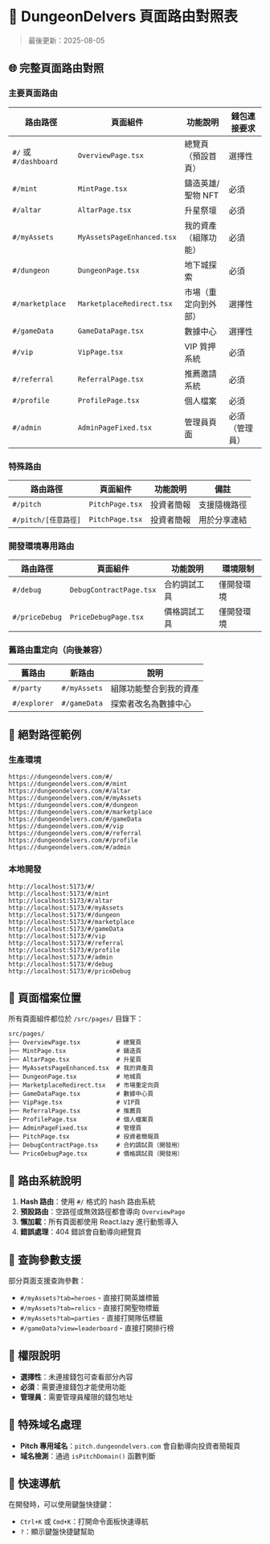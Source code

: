 # 📍 DungeonDelvers 頁面路由對照表

> 最後更新：2025-08-05

## 🌐 完整頁面路由對照

### 主要頁面路由

| 路由路徑 | 頁面組件 | 功能說明 | 錢包連接要求 |
|---------|---------|---------|-------------|
| `#/` 或 `#/dashboard` | `OverviewPage.tsx` | 總覽頁（預設首頁） | 選擇性 |
| `#/mint` | `MintPage.tsx` | 鑄造英雄/聖物 NFT | 必須 |
| `#/altar` | `AltarPage.tsx` | 升星祭壇 | 必須 |
| `#/myAssets` | `MyAssetsPageEnhanced.tsx` | 我的資產（組隊功能） | 必須 |
| `#/dungeon` | `DungeonPage.tsx` | 地下城探索 | 必須 |
| `#/marketplace` | `MarketplaceRedirect.tsx` | 市場（重定向到外部） | 選擇性 |
| `#/gameData` | `GameDataPage.tsx` | 數據中心 | 選擇性 |
| `#/vip` | `VipPage.tsx` | VIP 質押系統 | 必須 |
| `#/referral` | `ReferralPage.tsx` | 推薦邀請系統 | 必須 |
| `#/profile` | `ProfilePage.tsx` | 個人檔案 | 必須 |
| `#/admin` | `AdminPageFixed.tsx` | 管理員頁面 | 必須（管理員） |

### 特殊路由

| 路由路徑 | 頁面組件 | 功能說明 | 備註 |
|---------|---------|---------|------|
| `#/pitch` | `PitchPage.tsx` | 投資者簡報 | 支援隨機路徑 |
| `#/pitch/[任意路徑]` | `PitchPage.tsx` | 投資者簡報 | 用於分享連結 |

### 開發環境專用路由

| 路由路徑 | 頁面組件 | 功能說明 | 環境限制 |
|---------|---------|---------|----------|
| `#/debug` | `DebugContractPage.tsx` | 合約調試工具 | 僅開發環境 |
| `#/priceDebug` | `PriceDebugPage.tsx` | 價格調試工具 | 僅開發環境 |

### 舊路由重定向（向後兼容）

| 舊路由 | 新路由 | 說明 |
|--------|--------|------|
| `#/party` | `#/myAssets` | 組隊功能整合到我的資產 |
| `#/explorer` | `#/gameData` | 探索者改名為數據中心 |

## 🔗 絕對路徑範例

### 生產環境
```
https://dungeondelvers.com/#/
https://dungeondelvers.com/#/mint
https://dungeondelvers.com/#/altar
https://dungeondelvers.com/#/myAssets
https://dungeondelvers.com/#/dungeon
https://dungeondelvers.com/#/marketplace
https://dungeondelvers.com/#/gameData
https://dungeondelvers.com/#/vip
https://dungeondelvers.com/#/referral
https://dungeondelvers.com/#/profile
https://dungeondelvers.com/#/admin
```

### 本地開發
```
http://localhost:5173/#/
http://localhost:5173/#/mint
http://localhost:5173/#/altar
http://localhost:5173/#/myAssets
http://localhost:5173/#/dungeon
http://localhost:5173/#/marketplace
http://localhost:5173/#/gameData
http://localhost:5173/#/vip
http://localhost:5173/#/referral
http://localhost:5173/#/profile
http://localhost:5173/#/admin
http://localhost:5173/#/debug
http://localhost:5173/#/priceDebug
```

## 📂 頁面檔案位置

所有頁面組件都位於 `/src/pages/` 目錄下：

```
src/pages/
├── OverviewPage.tsx          # 總覽頁
├── MintPage.tsx              # 鑄造頁
├── AltarPage.tsx             # 升星頁
├── MyAssetsPageEnhanced.tsx  # 我的資產頁
├── DungeonPage.tsx           # 地城頁
├── MarketplaceRedirect.tsx   # 市場重定向頁
├── GameDataPage.tsx          # 數據中心頁
├── VipPage.tsx               # VIP頁
├── ReferralPage.tsx          # 推薦頁
├── ProfilePage.tsx           # 個人檔案頁
├── AdminPageFixed.tsx        # 管理頁
├── PitchPage.tsx             # 投資者簡報頁
├── DebugContractPage.tsx     # 合約調試頁（開發用）
└── PriceDebugPage.tsx        # 價格調試頁（開發用）
```

## 🔄 路由系統說明

1. **Hash 路由**：使用 `#/` 格式的 hash 路由系統
2. **預設路由**：空路徑或無效路徑都會導向 `OverviewPage`
3. **懶加載**：所有頁面都使用 React.lazy 進行動態導入
4. **錯誤處理**：404 錯誤會自動導向總覽頁

## 🎯 查詢參數支援

部分頁面支援查詢參數：

- `#/myAssets?tab=heroes` - 直接打開英雄標籤
- `#/myAssets?tab=relics` - 直接打開聖物標籤
- `#/myAssets?tab=parties` - 直接打開隊伍標籤
- `#/gameData?view=leaderboard` - 直接打開排行榜

## 🔐 權限說明

- **選擇性**：未連接錢包可查看部分內容
- **必須**：需要連接錢包才能使用功能
- **管理員**：需要管理員權限的錢包地址

## 📱 特殊域名處理

- **Pitch 專用域名**：`pitch.dungeondelvers.com` 會自動導向投資者簡報頁
- **域名檢測**：通過 `isPitchDomain()` 函數判斷

## 🚀 快速導航

在開發時，可以使用鍵盤快捷鍵：
- `Ctrl+K` 或 `Cmd+K`：打開命令面板快速導航
- `?`：顯示鍵盤快捷鍵幫助